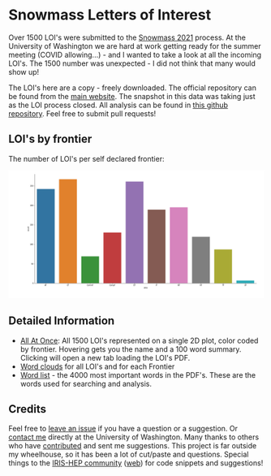 # Snowmass Letters of Interest

Over 1500 LOI's were submitted to the [Snowmass 2021](https://snowmass21.org/) process. At the University of Washington we are hard at work getting ready for the summer meeting (COVID allowing...) - and I wanted to take a look at all the incoming LOI's. The 1500 number was unexpected - I did not think that many would show up!

The LOI's here are a copy - freely downloaded. The official repository can be found from the [main website](https://snowmass21.org/). The snapshot in this data was taking just as the LOI process closed. All analysis can be found in [this github repository](https://github.com/gordonwatts/snowmass-loi-words). Feel free to submit pull requests!

## LOI's by frontier

The number of LOI's per self declared frontier:

![The number of LOI's submitted in each Frontier](assets/images/lois-by-frontier.png)

## Detailed Information

- [All At Once](scatter/scatter.html): All 1500 LOI's represented on a single 2D plot, color coded by frontier. Hovering gets you the name and a 100 word summary. Clicking will open a new tab loading the LOI's PDF.
- [Word clouds](wordcloud) for all LOI's and for each Frontier
- [Word list](word_list) - the 4000 most important words in the PDF's. These are the words used for searching and analysis.

## Credits

Feel free to [leave an issue](https://github.com/gordonwatts/snowmass-loi-words/issues) if you have a question or a suggestion. Or [contact me](https://phys.washington.edu/people/gordon-watts) directly at the University of Washington. Many thanks to others who have [contributed](https://github.com/gordonwatts/snowmass-loi-words/graphs/contributors) and sent me suggestions. This project is far outside my wheelhouse, so it has been a lot of cut/paste and questions. Special things to the [IRIS-HEP community](https://twitter.com/iris_hep) ([web](https://iris-hep.org)) for code snippets and suggestions!
